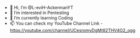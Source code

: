 - 👋 Hi, I’m @L-eviH-AckermanYT
- 👀 I’m interested in Pentesting 
- 🌱 I’m currently learning Coding 
- 📫 You can check my YouTube Channel 
Link - https://youtube.com/channel/UCesromyDgMt82THV4G2_ogg


<!---
L-eviH-AckermanYT/L-eviH-AckermanYT is a ✨ special ✨ repository because its `README.md` (this file) appears on your GitHub profile.
You can click the Preview link to take a look at your changes.
--->
